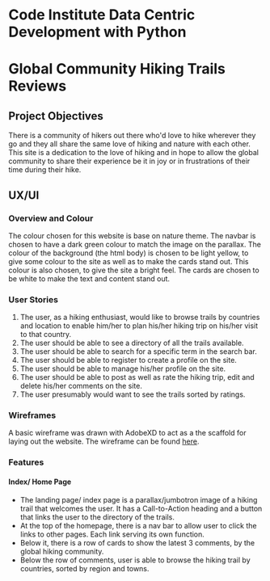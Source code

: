 # Code Institute Data Centric Development with Python

# Global Community Hiking Trails Reviews

## Project Objectives
There is a community of hikers out there who'd love to hike wherever they go and they all share the same love of hiking and nature with each other. This site 
is a dedication to the love of hiking and in hope to allow the global community to share their experience be it in joy or in frustrations of their time during 
their hike.

## UX/UI
### Overview and Colour
The colour chosen for this website is base on nature theme. The navbar is chosen to have a dark green colour to match the image on the parallax.
The colour of the background (the html body) is chosen to be light yellow, to give some colour to the site as well as to make the cards stand out.
This colour is also chosen, to give the site a bright feel. 
The cards are chosen to be white to make the text and content stand out.

### User Stories
1. The user, as a hiking enthusiast, would like to browse trails by countries and location to enable him/her to plan his/her hiking trip on his/her visit to that country.
2. The user should be able to see a directory of all the trails available.
3. The user should be able to search for a specific term in the search bar.
4. The user should be able to register to create a profile on the site.
5. The user should be able to manage his/her profile on the site.
6. The user should be able to post as well as rate the hiking trip, edit and delete his/her comments on the site.
7. The user presumably would want to see the trails sorted by ratings.

### Wireframes
A basic wireframe was drawn with AdobeXD to act as a the scaffold for laying out the website. The wireframe can be found [here](https://github.com/Oraclebun/ci-datacentric-project3/tree/master/documents).

### Features
#### Index/ Home Page
* The landing page/ index page is a parallax/jumbotron image of a hiking trail that welcomes the user. It has a Call-to-Action heading and a button that links the user to the directory of the trails.
* At the top of the homepage, there is a nav bar to allow user to click the links to other pages. Each link serving its own function.
* Below it, there is a row of cards to show the latest 3 comments, by the global hiking community.
* Below the row of comments, user is able to browse the hiking trail by countries, sorted by region and towns.


